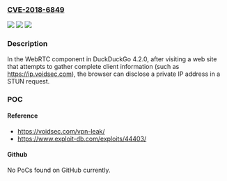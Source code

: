 ### [CVE-2018-6849](https://cve.mitre.org/cgi-bin/cvename.cgi?name=CVE-2018-6849)
![](https://img.shields.io/static/v1?label=Product&message=n%2Fa&color=blue)
![](https://img.shields.io/static/v1?label=Version&message=n%2Fa&color=blue)
![](https://img.shields.io/static/v1?label=Vulnerability&message=n%2Fa&color=brighgreen)

### Description

In the WebRTC component in DuckDuckGo 4.2.0, after visiting a web site that attempts to gather complete client information (such as https://ip.voidsec.com), the browser can disclose a private IP address in a STUN request.

### POC

#### Reference
- https://voidsec.com/vpn-leak/
- https://www.exploit-db.com/exploits/44403/

#### Github
No PoCs found on GitHub currently.

